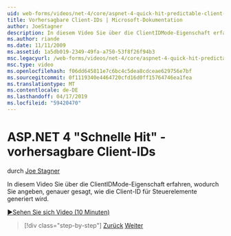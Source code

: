 ```yaml
---
uid: web-forms/videos/net-4/core/aspnet-4-quick-hit-predictable-client-ids
title: Vorhersagbare Client-IDs | Microsoft-Dokumentation
author: JoeStagner
description: In diesem Video Sie über die ClientIDMode-Eigenschaft erfahren, wodurch Sie angeben, genauer gesagt, wie die Client-ID für Steuerelemente generiert wird.
ms.author: riande
ms.date: 11/11/2009
ms.assetid: 1a5db019-2349-49fa-a750-53f8f26f94b3
msc.legacyurl: /web-forms/videos/net-4/core/aspnet-4-quick-hit-predictable-client-ids
msc.type: video
ms.openlocfilehash: f06dd645811e7c6bc4c5dea8cdceae629756e7bf
ms.sourcegitcommit: 0f1119340e4464720cfd16d0ff15764746ea1fea
ms.translationtype: MT
ms.contentlocale: de-DE
ms.lasthandoff: 04/17/2019
ms.locfileid: "59420470"
---
```

# <a name="aspnet-4-quick-hit---predictable-client-ids"></a>ASP.NET 4 "Schnelle Hit" - vorhersagbare Client-IDs

durch [Joe Stagner](https://github.com/JoeStagner)

In diesem Video Sie über die ClientIDMode-Eigenschaft erfahren, wodurch Sie angeben, genauer gesagt, wie die Client-ID für Steuerelemente generiert wird. 

[&#9654;Sehen Sie sich Video (10 Minuten)](https://channel9.msdn.com/Blogs/ASP-NET-Site-Videos/aspnet-4-quick-hit-predictable-client-ids)

> [!div class="step-by-step"]
> [Zurück](aspnet-4-quick-hit-clean-webconfig-files.md)
> [Weiter](aspnet-4-quick-hit-the-htmlencoder-utility-method.md)
